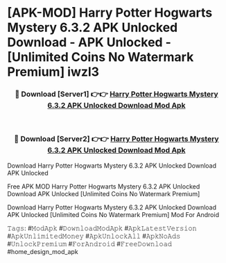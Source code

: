 # [APK-MOD] Harry Potter Hogwarts Mystery 6.3.2 APK Unlocked Download - APK Unlocked - [Unlimited Coins No Watermark Premium] iwzl3



<div align="center">
<h3>🔴 Download [Server1] 👉👉 <a href="https://momento.my/?title=Harry_Potter_Hogwarts_Mystery_6.3.2_APK_Unlocked_Download">Harry Potter Hogwarts Mystery 6.3.2 APK Unlocked Download Mod Apk</a></h3><br>

<h3>🔴 Download [Server2] 👉👉 <a href="https://momento.my/?title=Harry_Potter_Hogwarts_Mystery_6.3.2_APK_Unlocked_Download">Harry Potter Hogwarts Mystery 6.3.2 APK Unlocked Download Mod Apk</a></h3>
</div>



Download Harry Potter Hogwarts Mystery 6.3.2 APK Unlocked Download APK Unlocked

Free APK MOD Harry Potter Hogwarts Mystery 6.3.2 APK Unlocked Download APK Unlocked [Unlimited Coins No Watermark Premium]

Download Harry Potter Hogwarts Mystery 6.3.2 APK Unlocked Download APK Unlocked [Unlimited Coins No Watermark Premium] Mod For Android

𝚃𝚊𝚐𝚜: #𝙼𝚘𝚍𝙰𝚙𝚔 #𝙳𝚘𝚠𝚗𝚕𝚘𝚊𝚍𝙼𝚘𝚍𝙰𝚙𝚔 #𝙰𝚙𝚔𝙻𝚊𝚝𝚎𝚜𝚝𝚅𝚎𝚛𝚜𝚒𝚘𝚗 #𝙰𝚙𝚔𝚄𝚗𝚕𝚒𝚖𝚒𝚝𝚎𝚍𝙼𝚘𝚗𝚎𝚢 #𝙰𝚙𝚔𝚄𝚗𝚕𝚘𝚌𝚔𝙰𝚕𝚕 #𝙰𝚙𝚔𝙽𝚘𝙰𝚍𝚜 #𝚄𝚗𝚕𝚘𝚌𝚔𝙿𝚛𝚎𝚖𝚒𝚞𝚖 #𝙵𝚘𝚛𝙰𝚗𝚍𝚛𝚘𝚒𝚍 #𝙵𝚛𝚎𝚎𝙳𝚘𝚠𝚗𝚕𝚘𝚊𝚍 #home_design_mod_apk
